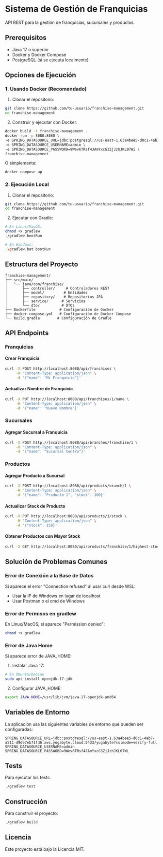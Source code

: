 # Sistema de Gestión de Franquicias

API REST para la gestión de franquicias, sucursales y productos.

## Prerequisitos

- Java 17 o superior
- Docker y Docker Compose
- PostgreSQL (si se ejecuta localmente)

## Opciones de Ejecución

### 1. Usando Docker (Recomendado)

1. Clonar el repositorio:
```bash
git clone https://github.com/tu-usuario/franchise-management.git
cd franchise-management
```

2. Construir y ejecutar con Docker:
```bash
docker build -t franchise-management .
docker run -p 8080:8080 \
-e SPRING_DATASOURCE_URL=jdbc:postgresql://us-east-1.63a4bee5-d0c1-4ab7-a511-d9de7eb71fd6.aws.yugabyte.cloud:5433/yugabyte?sslmode=verify-full \
-e SPRING_DATASOURCE_USERNAME=admin \
-e SPRING_DATASOURCE_PASSWORD=9Wev6TRsf4JAmYxcG3ZjJzhJKL07Wi \
franchise-management
```

O simplemente:
```bash
docker-compose up
```

### 2. Ejecución Local

1. Clonar el repositorio:
```bash
git clone https://github.com/tu-usuario/franchise-management.git
cd franchise-management
```

2. Ejecutar con Gradle:
```bash
# En Linux/MacOS:
chmod +x gradlew
./gradlew bootRun

# En Windows:
.\gradlew.bat bootRun
```

## Estructura del Proyecto

```
franchise-management/
├── src/main/
│   └── java/com/franchise/
│       ├── controller/     # Controladores REST
│       ├── model/         # Entidades
│       ├── repository/    # Repositorios JPA
│       ├── service/      # Servicios
│       └── dto/          # DTOs
├── Dockerfile           # Configuración de Docker
├── docker-compose.yml   # Configuración de Docker Compose
└── build.gradle        # Configuración de Gradle
```

## API Endpoints

### Franquicias

#### Crear Franquicia
```bash
curl -X POST http://localhost:8080/api/franchises \
     -H "Content-Type: application/json" \
     -d '{"name": "Mi Franquicia"}'
```

#### Actualizar Nombre de Franquicia
```bash
curl -X PUT http://localhost:8080/api/franchises/1/name \
     -H "Content-Type: application/json" \
     -d '{"name": "Nuevo Nombre"}'
```

### Sucursales

#### Agregar Sucursal a Franquicia
```bash
curl -X POST http://localhost:8080/api/branches/franchise/1 \
     -H "Content-Type: application/json" \
     -d '{"name": "Sucursal Centro"}'
```

### Productos

#### Agregar Producto a Sucursal
```bash
curl -X POST http://localhost:8080/api/products/branch/1 \
     -H "Content-Type: application/json" \
     -d '{"name": "Producto 1", "stock": 100}'
```

#### Actualizar Stock de Producto
```bash
curl -X PUT http://localhost:8080/api/products/1/stock \
     -H "Content-Type: application/json" \
     -d '{"stock": 150}'
```

#### Obtener Productos con Mayor Stock
```bash
curl -X GET http://localhost:8080/api/products/franchise/1/highest-stock
```

## Solución de Problemas Comunes

### Error de Conexión a la Base de Datos
Si aparece el error "Connection refused" al usar curl desde WSL:
- Usar la IP de Windows en lugar de localhost
- Usar Postman o el cmd de Windows

### Error de Permisos en gradlew
En Linux/MacOS, si aparece "Permission denied":
```bash
chmod +x gradlew
```

### Error de Java Home
Si aparece error de JAVA_HOME:
1. Instalar Java 17:
```bash
# En Ubuntu/Debian
sudo apt install openjdk-17-jdk
```
2. Configurar JAVA_HOME:
```bash
export JAVA_HOME=/usr/lib/jvm/java-17-openjdk-amd64
```

## Variables de Entorno

La aplicación usa las siguientes variables de entorno que pueden ser configuradas:

```properties
SPRING_DATASOURCE_URL=jdbc:postgresql://us-east-1.63a4bee5-d0c1-4ab7-a511-d9de7eb71fd6.aws.yugabyte.cloud:5433/yugabyte?sslmode=verify-full
SPRING_DATASOURCE_USERNAME=admin
SPRING_DATASOURCE_PASSWORD=9Wev6TRsf4JAmYxcG3ZjJzhJKL07Wi
```

## Tests

Para ejecutar los tests:
```bash
./gradlew test
```

## Construcción

Para construir el proyecto:
```bash
./gradlew build
```

## Licencia

Este proyecto está bajo la Licencia MIT. 
